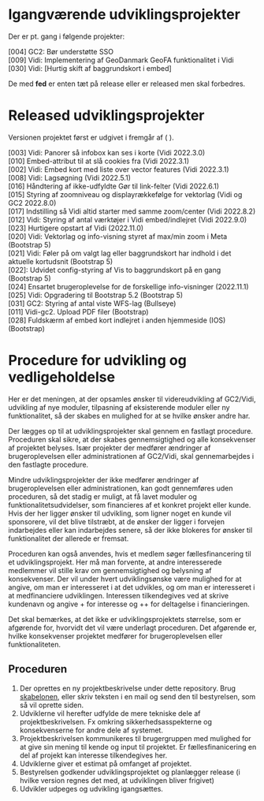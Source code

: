 # Igangværende udviklingsprojekter

Der er pt. gang i følgende projekter:

[004] GC2: Bør understøtte SSO   
[009] Vidi: Implementering af GeoDanmark GeoFA funktionalitet i Vidi    
[030] Vidi: [Hurtig skift af baggrundskort i embed]

De med **fed** er enten tæt på release eller er released men skal forbedres.   

# Released udviklingsprojekter   
Versionen projektet først er udgivet i fremgår af ( ).    

[003] Vidi: Panorer så infobox kan ses i korte (Vidi 2022.3.0)    
[010] Embed-attribut til at slå cookies fra (Vidi 2022.3.1)  
[002] Vidi: Embed kort med liste over vector features (Vidi 2022.3.1)      
[008] Vidi: Lagsøgning (Vidi 2022.5.1)     
[016] Håndtering af ikke-udfyldte Gør til link-felter (Vidi 2022.6.1)   
[015] Styring af zoomniveau og displayrækkefølge for vektorlag (Vidi og GC2 2022.8.0)  
[017] Indstilling så Vidi altid starter med samme zoom/center (Vidi 2022.8.2)   
[012] Vidi: Styring af antal værktøjer i Vidi embed/indlejret (Vidi 2022.9.0)   
[023] Hurtigere opstart af Vidi (2022.11.0)   
[020] Vidi: Vektorlag og info-visning styret af max/min zoom i Meta (Bootstrap 5)   
[021] Vidi: Føler på om valgt lag eller baggrundskort har indhold i det aktuelle kortudsnit (Bootstrap 5)    
[022]: Udvidet config-styring af Vis to baggrundskort på en gang (Bootstrap 5)   
[024] Ensartet brugeroplevelse for de forskellige info-visninger (2022.11.1)   
[025] Vidi: Opgradering til Bootstrap 5.2 (Bootstrap 5)    
[031] GC2: Styring af antal viste WFS-lag (Bullseye)     
[011] Vidi-gc2. Upload PDF filer (Bootstrap)    
[028] Fuldskærm af embed kort indlejret i anden hjemmeside (IOS) (Bootstrap)   


# Procedure for udvikling og vedligeholdelse
Her er det meningen, at der opsamles ønsker til videreudvikling af GC2/Vidi, udvikling af nye moduler, tilpasning af eksisterende moduler eller ny funktionalitet, så der skabes en mulighed for at se hvilke ønsker andre har.

Der lægges op til at udviklingsprojekter skal gennem en fastlagt procedure. Proceduren skal sikre, at der skabes gennemsigtighed og alle konsekvenser af projektet belyses. Især projekter der medfører ændringer af brugeroplevelsen eller administrationen af GC2/Vidi, skal gennemarbejdes i den fastlagte procedure. 

Mindre udviklingsprojekter der ikke medfører ændringer af brugeroplevelsen eller administrationen, kan godt gennemføres uden proceduren, så det stadig er muligt, at få lavet moduler og funktionalitetsudvidelser, som financieres af et konkret projekt eller kunde. Hvis der her ligger ønsker til udvikling, som ligner noget en kunde vil sponsorere, vil det blive tilstræbt, at de ønsker der ligger i forvejen indarbejdes eller kan indarbejdes senere, så der ikke blokeres for ønsker til funktionalitet der allerede er fremsat.

Proceduren kan også anvendes, hvis et medlem søger fællesfinancering til et udviklingsprojekt. Her må man forvente, at andre interesserede medlemmer vil stille krav om gennemsigtighed og belysning af konsekvenser. Der vil under hvert udviklingsønske være mulighed for at angive, om man er interesseret i at det udvikles, og om man er interesseret i at medfinanciere udviklingen. Interessen tilkendegives ved at skrive kundenavn og angive + for interesse og ++ for deltagelse i financieringen.

Det skal bemærkes, at det ikke er udviklingsprojektets størrelse, som er afgørende for, hvorvidt det vil være underlagt proceduren. Det afgørende er, hvilke konsekvenser projektet medfører for brugeroplevelsen eller funktionaliteten.

## Proceduren
1. Der oprettes en ny projektbeskrivelse under dette repository. Brug [skabelonen](https://github.com/gc2vidi/Udvikling-og-vedligeholdelse/blob/master/skabelon.md), eller skriv teksten i en mail og send den til bestyrelsen, som så vil oprette siden.
2. Udviklerne vil herefter udfylde de mere tekniske dele af projektbeskrivelsen. Fx omkring sikkerhedsasspekterne og konsekvenserne for andre dele af systemet.
3. Projektbeskrivelsen kommunikeres til brugergruppen med mulighed for at give sin mening til kende og input til projektet. Er fællesfinanicering en del af projekt kan interesse tilkendegives her.
4. Udviklerne giver et estimat på omfanget af projektet.
5. Bestyrelsen godkender udviklingsprojektet og planlægger release (i hvilke version regnes det med, at udviklingen bliver frigivet)
4. Udvikler udpeges og udvikling igangsættes.


 
